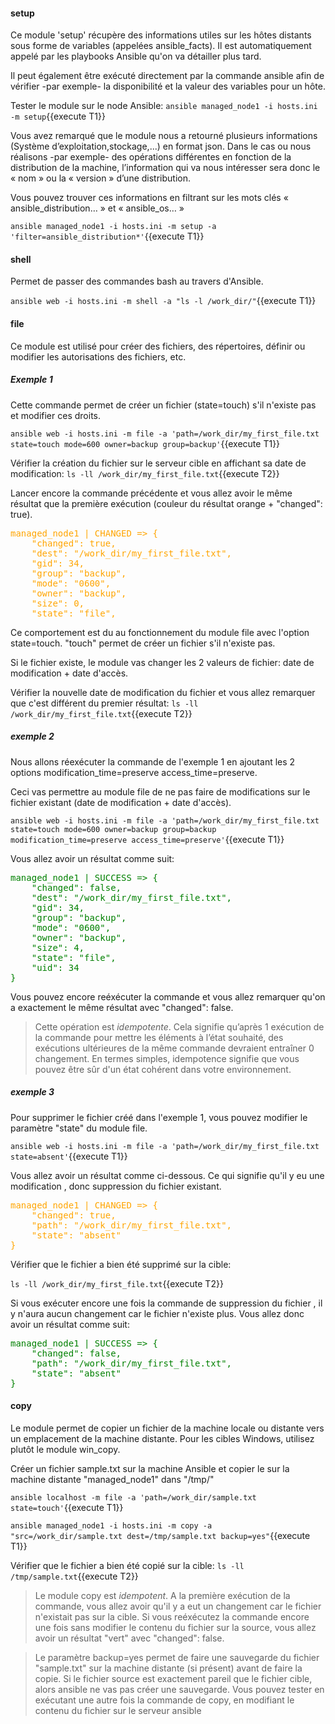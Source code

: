 
#### setup

Ce module 'setup' récupère des informations utiles sur les hôtes distants sous forme de variables (appelées ansible_facts). Il est automatiquement appelé par les playbooks Ansible qu'on va détailler plus tard.

Il peut également être exécuté directement par la commande ansible afin de vérifier -par exemple- la disponibilité et la valeur des variables pour un hôte.

Tester le module sur le node Ansible: `ansible managed_node1 -i hosts.ini -m setup`{{execute T1}}

Vous avez remarqué que le module nous a retourné plusieurs informations (Système d’exploitation,stockage,...) en format json. Dans le cas ou nous réalisons -par exemple- des opérations différentes en fonction de la distribution de la machine, l’information qui va nous intéresser sera donc le « nom » ou la « version » d’une distribution.

Vous pouvez trouver ces informations en filtrant sur les mots clés « ansible_distribution… » et « ansible_os… »

`ansible managed_node1 -i hosts.ini -m setup -a 'filter=ansible_distribution*'`{{execute T1}}


#### shell

Permet de passer des commandes bash au travers d'Ansible.

`ansible web -i hosts.ini -m shell -a "ls -l /work_dir/"`{{execute T1}}

#### file

Ce module est utilisé pour créer des fichiers, des répertoires, définir ou modifier les autorisations des fichiers, etc.

##### *Exemple 1*
Cette commande permet de créer un fichier (state=touch) s'il n'existe pas et modifier ces droits.

`ansible web -i hosts.ini -m file -a 'path=/work_dir/my_first_file.txt state=touch mode=600 owner=backup group=backup'`{{execute T1}}

Vérifier la création du fichier sur le serveur cible en affichant sa date de modification:
`ls -ll /work_dir/my_first_file.txt`{{execute T2}}

Lancer encore la commande précédente et vous allez avoir le même résultat que la première exécution (couleur du résultat orange + "changed": true).  

<pre style="color: orange">
managed_node1 | CHANGED => {
    "changed": true,
    "dest": "/work_dir/my_first_file.txt",
    "gid": 34,
    "group": "backup",
    "mode": "0600",
    "owner": "backup",
    "size": 0,
    "state": "file",
</pre>

Ce comportement est du au fonctionnement du module file avec l'option state=touch. "touch" permet de créer un fichier s'il n'existe pas.

Si le fichier existe, le module vas changer les 2 valeurs de fichier: date de modification + date d'accès.

Vérifier la nouvelle date de modification du fichier et vous allez remarquer que c'est différent du premier résultat:
`ls -ll /work_dir/my_first_file.txt`{{execute T2}}

##### *exemple 2*
Nous allons réexécuter la commande de l'exemple 1 en ajoutant les 2 options modification_time=preserve access_time=preserve.

Ceci vas permettre au module file de ne pas faire de modifications sur le fichier existant (date de modification + date d'accès).

`ansible web -i hosts.ini -m file -a 'path=/work_dir/my_first_file.txt state=touch mode=600 owner=backup group=backup modification_time=preserve access_time=preserve'`{{execute T1}}

Vous allez avoir un résultat comme suit:

<pre style="color: green">
managed_node1 | SUCCESS => {
    "changed": false,
    "dest": "/work_dir/my_first_file.txt",
    "gid": 34,
    "group": "backup",
    "mode": "0600",
    "owner": "backup",
    "size": 4,
    "state": "file",
    "uid": 34
}
</pre>

Vous pouvez encore reéxécuter la commande et vous allez remarquer qu'on a exactement le même résultat avec "changed": false.

> Cette opération est *idempotente*. Cela signifie qu’après 1 exécution de la commande pour mettre les éléments à l’état souhaité, des exécutions ultérieures de la même commande devraient entraîner 0 changement. En termes simples, idempotence signifie que vous pouvez être sûr d'un état cohérent dans votre environnement.

 ##### *exemple 3*
  
Pour supprimer le fichier créé dans l'exemple 1, vous pouvez modifier le paramètre "state" du module file.
  
`ansible web -i hosts.ini -m file -a 'path=/work_dir/my_first_file.txt state=absent'`{{execute T1}}

Vous allez avoir un résultat comme ci-dessous.  Ce qui signifie qu'il y eu une modification , donc suppression du fichier existant.

<pre style="color: orange">
managed_node1 | CHANGED => {
    "changed": true,
    "path": "/work_dir/my_first_file.txt",
    "state": "absent"
}
</pre>
  
Vérifier que le fichier a bien été supprimé sur la cible:

`ls -ll /work_dir/my_first_file.txt`{{execute T2}}
  
Si vous exécuter encore une fois la commande de suppression du fichier , il y n'aura aucun changement car le fichier n'existe plus. Vous allez donc avoir un résultat comme suit:

<pre style="color: green">
managed_node1 | SUCCESS => {
    "changed": false,
    "path": "/work_dir/my_first_file.txt",
    "state": "absent"
}
</pre>

#### copy
  
Le module permet de copier un fichier de la machine locale ou distante vers un emplacement de la machine distante. 
Pour les cibles Windows, utilisez plutôt le module win_copy.

Créer un fichier sample.txt sur la machine Ansible et copier le sur la machine distante "managed_node1" dans "/tmp/"

`ansible localhost -m file -a 'path=/work_dir/sample.txt state=touch'`{{execute T1}}

`ansible managed_node1 -i hosts.ini -m copy -a "src=/work_dir/sample.txt dest=/tmp/sample.txt backup=yes"`{{execute T1}}

Vérifier que le fichier a bien été copié sur la cible:
`ls -ll /tmp/sample.txt`{{execute T2}}

> Le module copy est *idempotent*. A la première exécution de la commande, vous allez avoir qu'il y a eut un changement car le fichier n'existait pas sur la cible. Si vous reéxécutez la commande encore une fois sans modifier le contenu du fichier sur la source, vous allez avoir un résultat "vert" avec "changed": false.

> Le paramètre backup=yes permet de faire une sauvegarde du fichier "sample.txt" sur la machine distante (si présent) avant de faire la copie. Si le fichier source est exactement pareil que le fichier cible, alors ansible ne vas pas créer une sauvegarde. Vous pouvez tester en exécutant une autre fois la commande de copy, en modifiant le contenu du fichier sur le serveur ansible
  
